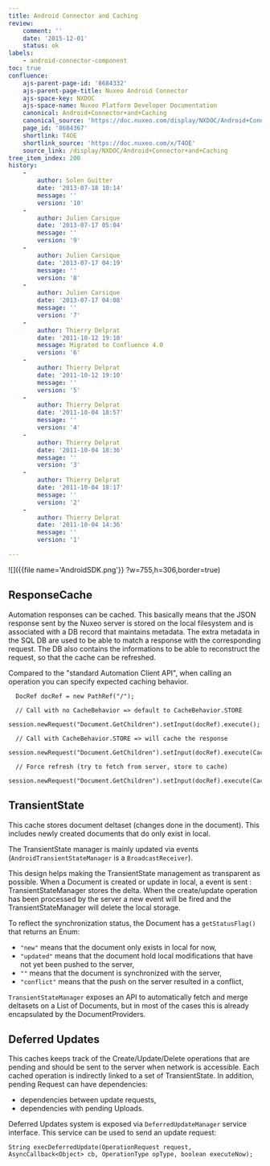 ```yaml
---
title: Android Connector and Caching
review:
    comment: ''
    date: '2015-12-01'
    status: ok
labels:
    - android-connector-component
toc: true
confluence:
    ajs-parent-page-id: '8684332'
    ajs-parent-page-title: Nuxeo Android Connector
    ajs-space-key: NXDOC
    ajs-space-name: Nuxeo Platform Developer Documentation
    canonical: Android+Connector+and+Caching
    canonical_source: 'https://doc.nuxeo.com/display/NXDOC/Android+Connector+and+Caching'
    page_id: '8684367'
    shortlink: T4OE
    shortlink_source: 'https://doc.nuxeo.com/x/T4OE'
    source_link: /display/NXDOC/Android+Connector+and+Caching
tree_item_index: 200
history:
    -
        author: Solen Guitter
        date: '2013-07-18 10:14'
        message: ''
        version: '10'
    -
        author: Julien Carsique
        date: '2013-07-17 05:04'
        message: ''
        version: '9'
    -
        author: Julien Carsique
        date: '2013-07-17 04:19'
        message: ''
        version: '8'
    -
        author: Julien Carsique
        date: '2013-07-17 04:08'
        message: ''
        version: '7'
    -
        author: Thierry Delprat
        date: '2011-10-12 19:10'
        message: Migrated to Confluence 4.0
        version: '6'
    -
        author: Thierry Delprat
        date: '2011-10-12 19:10'
        message: ''
        version: '5'
    -
        author: Thierry Delprat
        date: '2011-10-04 18:57'
        message: ''
        version: '4'
    -
        author: Thierry Delprat
        date: '2011-10-04 18:36'
        message: ''
        version: '3'
    -
        author: Thierry Delprat
        date: '2011-10-04 18:17'
        message: ''
        version: '2'
    -
        author: Thierry Delprat
        date: '2011-10-04 14:36'
        message: ''
        version: '1'

---
```

![]({{file name='AndroidSDK.png'}} ?w=755,h=306,border=true)

## ResponseCache

Automation responses can be cached.&nbsp;This basically means that the JSON response sent by the Nuxeo server is stored on the local filesystem and is associated with a DB record that maintains metadata.
The extra metadata in the SQL DB are used to be able to match a response with the corresponding request. The DB also contains the informations to be able to reconstruct the request, so that the cache can be refreshed.

Compared to the "standard Automation Client API", when calling an operation you can specify expected caching behavior.

```
  DocRef docRef = new PathRef("/");

  // Call with no CacheBehavior => default to CacheBehavior.STORE
  session.newRequest("Document.GetChildren").setInput(docRef).execute();

  // Call with CacheBehavior.STORE => will cache the response
  session.newRequest("Document.GetChildren").setInput(docRef).execute(CacheBehavior.STORE);

  // Force refresh (try to fetch from server, store to cache)
  session.newRequest("Document.GetChildren").setInput(docRef).execute(CacheBehavior.FORCE_REFRESH);

```

## TransientState

This cache stores document deltaset (changes done in the document).&nbsp;This includes newly created documents that do only exist in local.

The TransientState manager is mainly updated via events (`AndroidTransientStateManager` is a `BroadcastReceiver`).

This design helps making the TransientState management as transparent as possible.&nbsp;When a Document is created or update in local, a event is sent : TransientStateManager stores the delta.&nbsp;When the create/update operation has been processed by the server a new event will be fired and the TransientStateManager will delete the local storage.

To reflect the synchronization status, the Document has a `getStatusFlag()` that returns an Enum:

*   `"new"` means that the document only exists in local for now,
*   `"updated"` means that the document hold local modifications that have not yet been pushed to the server,
*   `""` means that the document is synchronized with the server,
*   `"conflict"` means that the push on the server resulted in a conflict,

`TransientStateManager` exposes an API to automatically fetch and merge deltasets on a List of Documents, but in most of the cases this is already encapsulated by the DocumentProviders.

## Deferred Updates

This caches keeps track of the Create/Update/Delete operations that are pending and should be sent to the server when network is accessible.&nbsp;Each cached operation is indirectly linked to a set of TransientState.&nbsp;In addition, pending Request can have dependencies:

*   dependencies between update requests,
*   dependencies with pending Uploads.

Deferred Updates system is exposed via `DeferredUpdateManager` service interface.&nbsp;This service can be used to send an update request:

```
String execDeferredUpdate(OperationRequest request, AsyncCallback<Object> cb, OperationType opType, boolean executeNow);

```
